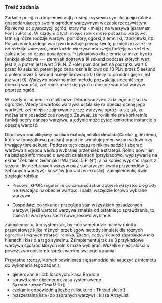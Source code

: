 ### Treść zadania

Zadanie polega na implementacji prostego systemu symulującego rolnika gospodarującego swoim ogrodem warzywnym w czasie rzeczywistym. Rolnik ma do dyspozycji ogród, który ma k miejsc na warzywa (parametr konstruktora). W każdym z tych miejsc rolnik może posadzić warzywo. Istnieją różne rodzaje warzyw: pomidory, ogórki, ziemniaki, rzodkiewki, itp. Posadzenie każdego warzywo kosztuje pewną kwotę pieniędzy (zależnie od rodzaju warzywa), oraz każde warzywo ma swoją funkcję wartości w zależności od czasu posadzenia. Przykładowo dla ziemniaka może być to funkcja skokowa --- ziemniak dojrzewa 10 sekund podczas których wart jest 0, a potem jest wart 5 PLN. Z kolei pomidor jest na początku wart 0 przez 10 sekund, potem jego cena rośnie liniowo do 10 PLN przez 5 sekund, a potem przez 5 sekund maleje liniowo do 0 (kiedy to pomidor gnije i jest już wart 0). Warzywo powinno mieć metodę pozwalającą ocenić jego obecną wartość, zaś rolnik może się pytać o obecne wartości warzyw poprzez ogród. 

 

W każdym momencie rolnik może zebrać warzywo z danego miejsca w ogrodzie. Wtedy to wartość warzywa ustala się na obecną ocenę jego wartości, zaś miejsce zajmowane przez warzywo opróżnia się tak, że można tam posadzić coś nowego. Zauważ, że rolnik nie zna konkretnie funkcji oceny danego warzywa, a jedynie może pytać konkretne instancje o obecną wartość.

 

Docelowo chcielibyśmy napisać metodę rolnika simulate(Garden g, int time), która w (początkowo pustym) ogrodzie symuluje jeden sezon sadowniczy trwający time sekund. Podczas tego czasu rolnik ma sadzić i zbierać warzywa z ogrodu według wybranej przez siebie strategii. Rolnik powinien na bieżąco informować o swoich działaniach (przykładowo, wypisywanie na ekran "Zebrałem ziemniaka! Wartość: 5 PLN"), a na koniec wypisać raport z sezonu: listę zebranych warzyw oraz sumaryczne kwoty przychodów (z zebranych warzyw) i kosztów (na sadzenie roślin). Zaimplementuj dwie strategie rolnika:

  - PracownikPGR: regularnie co dziesięć sekund zbiera wszystko z ogrody nie zważając na obecne wartości i sadzi wszędzie losowo wybrane warzywo.

  - Gospodarz: co sekundę przegląda stan wszystkich posadzonych warzyw, i jeśli wartość warzywa zmalała od ostatniego sprawdzenia, to zbiera to warzywo i sadzi nowe, losowo wybrane.


Zaimplementuj ten system tak, by móc w metodzie main w rolniku przetestować kilka różnych przebiegów metody simulate dla różnych ogrodów i różnych strategii rolnika. Zacznij oczywiście od zaprojektowania hierarchii klas dla tego systemu. Zaimplementuj tak ze 3 przykładowe warzywa spośród których rolnik może wybierać. Wszelkie nieścisłości w powyższym opisie interpretuj według swojego uznania.


Przydatne rzeczy, których powinieneś się samodzielnie nauczyć z internetu do wykonania tego zadania:
  - generowanie liczb losowych: klasa Random
  - sprawdzanie obecnego czasu systemowego : System.currentTimeMillis()
  - czekanie odpowiednią liczbę milisekund : Thread.sleep()
  - rozszerzalna lista (do zebranych warzyw) : klasa ArrayList<E>
